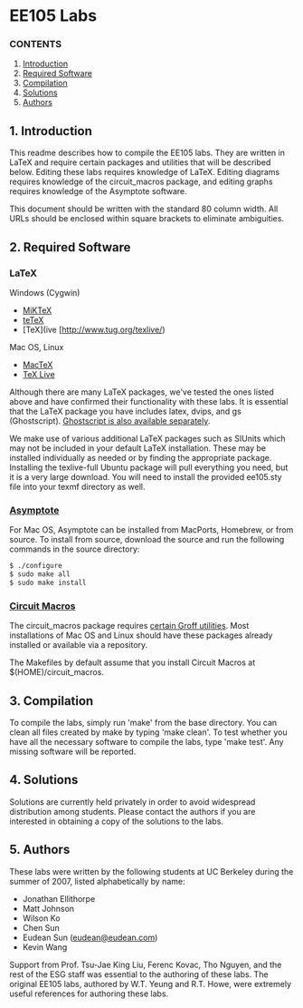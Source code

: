 
EE105 Labs
==========

### CONTENTS
1. [Introduction](#1-introduction)
2. [Required Software](#2-required-software)
3. [Compilation](#3-compilation)
4. [Solutions](#4-solutions)
5. [Authors](#5-authors)

## 1. Introduction

This readme describes how to compile the EE105 labs. They are written in LaTeX
and require certain packages and utilities that will be described below.
Editing these labs requires knowledge of LaTeX. Editing diagrams requires
knowledge of the circuit_macros package, and editing graphs requires knowledge
of the Asymptote software.

This document should be written with the standard 80 column width. All URLs
should be enclosed within square brackets to eliminate ambiguities.

## 2. Required Software

### LaTeX

Windows (Cygwin)

* [MiKTeX](http://miktex.org/)
* [teTeX](http://www.tug.org/tetex/)
* [TeX](ive [http://www.tug.org/texlive/)

Mac OS, Linux

* [MacTeX](http://www.tug.org/mactex/)
* [TeX Live](http://www.tug.org/texlive/)

Although there are many LaTeX packages, we've tested the ones listed above
and have confirmed their functionality with these labs. It is essential that
the LaTeX package you have includes latex, dvips, and gs (Ghostscript).
[Ghostscript is also available separately](http://pages.cs.wisc.edu/~ghost/doc/GPL/index.htm).

We make use of various additional LaTeX packages such as SIUnits which may
not be included in your default LaTeX installation. These may be installed
individually as needed or by finding the appropriate package. Installing
the texlive-full Ubuntu package will pull everything you need, but it is a
very large download. You will need to install the provided ee105.sty file
into your texmf directory as well.

### [Asymptote](http://asymptote.sourceforge.net/)

For Mac OS, Asymptote can be installed from MacPorts, Homebrew, or from
source. To install from source, download the source and run the following
commands in the source directory:

```bash
$ ./configure
$ sudo make all
$ sudo make install
```

### [Circuit Macros](http://www.ctan.org/tex-archive/graphics/circuit_macros/)

The circuit_macros package requires [certain Groff utilities](http://www.gnu.org/software/groff/).
Most installations of Mac OS and Linux should have these packages already
installed or available via a repository.

The Makefiles by default assume that you install Circuit Macros at
$(HOME)/circuit_macros.

## 3. Compilation

To compile the labs, simply run 'make' from the base directory. You can clean
all files created by make by typing 'make clean'. To test whether you have all
the necessary software to compile the labs, type 'make test'. Any missing
software will be reported.

## 4. Solutions

Solutions are currently held privately in order to avoid widespread
distribution among students. Please contact the authors if you are interested
in obtaining a copy of the solutions to the labs.

## 5. Authors

These labs were written by the following students at UC Berkeley during the
summer of 2007, listed alphabetically by name:

* Jonathan Ellithorpe
* Matt Johnson
* Wilson Ko
* Chen Sun
* Eudean Sun (eudean@eudean.com)
* Kevin Wang

Support from Prof. Tsu-Jae King Liu, Ferenc Kovac, Tho Nguyen, and the rest of
the ESG staff was essential to the authoring of these labs. The original EE105
labs, authored by W.T. Yeung and R.T. Howe, were extremely useful references
for authoring these labs.
